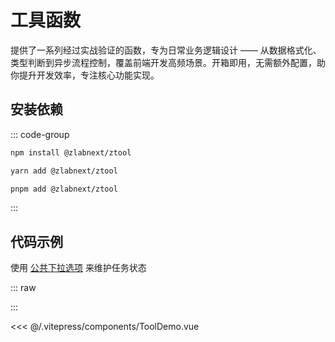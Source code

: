# 工具函数

提供了一系列经过实战验证的函数，专为日常业务逻辑设计 —— 从数据格式化、类型判断到异步流程控制，覆盖前端开发高频场景。开箱即用，无需额外配置，助你提升开发效率，专注核心功能实现。

## 安装依赖

::: code-group

```bash [npm]
npm install @zlabnext/ztool
```

```bash [yarn]
yarn add @zlabnext/ztool
```

```bash [pnpm]
pnpm add @zlabnext/ztool
```

:::

## 代码示例

使用 [公共下拉选项](./api.md#公共下拉选项) 来维护任务状态

::: raw

<ToolDemo />

:::

<<< @/.vitepress/components/ToolDemo.vue
